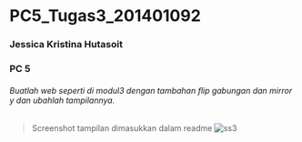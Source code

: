 # PC5_Tugas3_201401092
### Jessica Kristina Hutasoit
### PC 5


###### Buatlah web seperti di modul3 dengan tambahan flip gabungan dan mirror y dan ubahlah tampilannya.
> Screenshot tampilan dimasukkan dalam readme
![ss3](https://user-images.githubusercontent.com/77380125/196152644-fe774946-63e9-482e-bb72-b5344f74244d.png)
